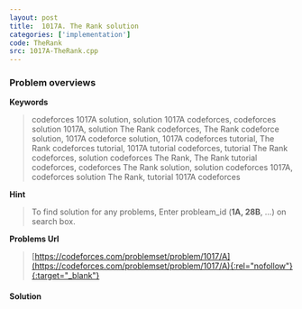 ```yaml
---
layout: post
title:  1017A. The Rank solution
categories: ['implementation']
code: TheRank
src: 1017A-TheRank.cpp
---
```

### **Problem overviews**

**Keywords**
> codeforces 1017A solution, solution 1017A codeforces, codeforces solution 1017A, solution The Rank codeforces, The Rank codeforce solution, 1017A codeforce solution, 1017A codeforces tutorial, The Rank codeforces tutorial, 1017A tutorial codeforces, tutorial The Rank codeforces, solution codeforces The Rank, The Rank tutorial codeforces, codeforces The Rank solution, solution codeforces 1017A, codeforces solution The Rank, tutorial 1017A codeforces

**Hint**
> To find solution for any problems, Enter probleam_id (**1A, 28B**, ...) on search box. 

**Problems Url**
> [https://codeforces.com/problemset/problem/1017/A](https://codeforces.com/problemset/problem/1017/A){:rel="nofollow"}{:target="_blank"}

#### **Solution**



